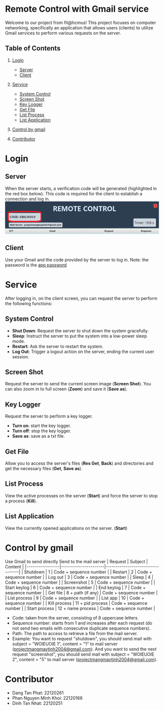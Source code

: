 # Remote Control with Gmail service

Welcome to our project from fit@hcmus! This project focuses on computer networking, specifically an application that allows users (clients) to utilize Gmail services to perform various requests on the server.

## Table of Contents

1. [Login](#login)
   - [Server](#server)
   - [Client](#client)

2. [Service](#service)
   - [System Control](#System-Control)
   - [Screen Shot](#Screen-Shot)
   - [Key Logger](#Key-Logger)
   - [Get File](#Get-File)
   - [List Process](#List-Process)
   - [List Application](#List-Application)
   
4. [Control by gmail](#Control-by-gmail)

5. [Contributor](#contributor)

# Login 
## Server
When the server starts, a verification code will be generated (highlighted in the red box below). This code is required for the client to establish a connection and log in.
![code](code.png)
## Client
Use your Gmail and the code provided by the server to log in. Note: the password is the [app password](https://support.google.com/accounts/answer/185833?hl=en)

# Service
After logging in, on the client screen, you can request the server to perform the following functions:

## System Control
- **Shut Down**: Request the server to shut down the system gracefully.
- **Sleep**: Instruct the server to put the system into a low-power sleep mode.
- **Restart**: Ask the server to restart the system.
- **Log Out**: Trigger a logout action on the server, ending the current user session.

## Screen Shot
Request the server to send the current screen image (**Screen Shot**). You can also zoom in to full screen (**Zoom**) and save it (**Save as**).

## Key Logger
Request the server to perform a key logger.
- **Turn on**: start the key logger.
- **Turn off**: stop the key logger.
- **Save as**: save as a txt file.

## Get File
Allow you to access the server's files (**Res Get**, **Back**) and directories and get the necessary files (**Get**, **Save as**).

## List Process
View the active processes on the server (**Start**) and force the server to stop a process (**Kill**).

## List Application
View the currently opened applications on the server. (**Start**)

# Control by gmail
Use Gmail to send directly
Send to the mail server
| Request         | Subject              | Content                          |
|-----------------|----------------------|----------------------------------|
| Shutdown        | 1                    | Code + sequence number           |
| Restart         | 2                    | Code + sequence number           |
| Log out         | 3                    | Code + sequence number           |
| Sleep           | 4                    | Code + sequence number           |
| Screenshot      | 5                    | Code + sequence number           |
| Start keylog    | 6                    | Code + sequence number           |
| End keylog      | 7                    | Code + sequence number           |
| Get file        | 8 + path (if any)    | Code + sequence number           |
| List process    | 9                    | Code + sequence number           |
| List app        | 10                   | Code + sequence number           |
| Kill process    | 11 + pid process     | Code + sequence number           |
| Start process   | 12 + name process    | Code + sequence number           |
- Code: taken from the server, consisting of 8 uppercase letters.
- Sequence number: starts from 1 and increases after each request (do not send two emails with consecutive duplicate sequence numbers).
- Path: The path to access to retrieve a file from the mail server.
- Example: You want to request "shutdown", you should send mail with subject = "WOIEUOIE 1", content = "1" to mail server (projectmangmaytinh2004@gmail.com). 
And you want to send the next request "screenshot", you should send mail with subject = "WOIEUOIE 2", content = "5" to mail server (projectmangmaytinh2004@gmail.com). 

# Contributor
- Dang Tan Phat: 22120261
- Phan Nguyen Minh Khoi: 22120166
- Dinh Tan Nhat: 22120251
